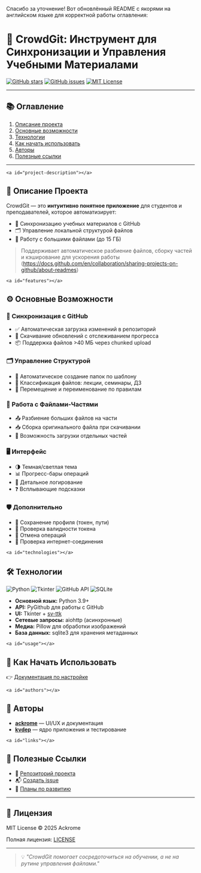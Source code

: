 Спасибо за уточнение! Вот обновлённый README с якорями на английском языке для корректной работы оглавления:

# 🧠 CrowdGit: Инструмент для Синхронизации и Управления Учебными Материалами

[![GitHub stars](https://img.shields.io/github/stars/Ackrome/CrowdGit?style=for-the-badge)](https://github.com/Ackrome/CrowdGit/stargazers)
[![GitHub issues](https://img.shields.io/github/issues/Ackrome/CrowdGit?style=for-the-badge)](https://github.com/Ackrome/CrowdGit/issues)
[![MIT License](https://img.shields.io/github/license/Ackrome/CrowdGit?style=for-the-badge)](https://github.com/Ackrome/CrowdGit/blob/main/LICENSE)

---

## 📚 Оглавление

1. [Описание проекта](#project-description)
2. [Основные возможности](#features)
3. [Технологии](#technologies)
4. [Как начать использовать](#usage)
5. [Авторы](#authors)
6. [Полезные ссылки](#links)

---

`<a id="project-description"></a>`

## 📌 Описание Проекта

CrowdGit — это **интуитивно понятное приложение** для студентов и преподавателей, которое автоматизирует:

- 🔄 Синхронизацию учебных материалов с GitHub
- 🗂️ Управление локальной структурой файлов
- 💾 Работу с большими файлами (до 15 ГБ)

> Поддерживает автоматическое разбиение файлов, сборку частей и кэширование для ускорения работы (https://docs.github.com/en/collaboration/sharing-projects-on-github/about-readmes)

`<a id="features"></a>`

## ⚙️ Основные Возможности

### 🔁 Синхронизация с GitHub

- ✅ Автоматическая загрузка изменений в репозиторий
- 🔽 Скачивание обновлений с отслеживанием прогресса
- 📦 Поддержка файлов >40 МБ через chunked upload

### 🗂️ Управление Структурой

- 📁 Автоматическое создание папок по шаблону
- 📄 Классификация файлов: лекции, семинары, ДЗ
- 🔁 Перемещение и переименование по правилам

### 📁 Работа с Файлами-Частями

- 📤 Разбиение больших файлов на части
- 📥 Сборка оригинального файла при скачивании
- 📡 Возможность загрузки отдельных частей

### 🖥️ Интерфейс

- 🌗 Темная/светлая тема
- 📊 Прогресс-бары операций
- 🧾 Детальное логирование
- ❓ Всплывающие подсказки

### 🛡️ Дополнительно

- 🧠 Сохранение профиля (токен, пути)
- 🔄 Проверка валидности токена
- 🔁 Отмена операций
- 📶 Проверка интернет-соединения

`<a id="technologies"></a>`

## 🛠️ Технологии

![Python](https://img.shields.io/badge/Python-3.9+-blue?logo=python&style=flat-square)
![Tkinter](https://img.shields.io/badge/Tkinter-UI-yellow?logo=python&style=flat-square)
![GitHub API](https://img.shields.io/badge/GitHub_API-REST-orange?logo=github&style=flat-square)
![SQLite](https://img.shields.io/badge/SQLite-DB-green?logo=sqlite&style=flat-square)

- **Основной язык:** Python 3.9+
- **API:** PyGithub для работы с GitHub
- **UI:** Tkinter + [sv-ttk](https://github.com/rdbende/Sun-Valley-ttk-theme)
- **Сетевые запросы:** aiohttp (асинхронные)
- **Медиа:** Pillow для обработки изображений
- **База данных:** sqlite3 для хранения метаданных

`<a id="usage"></a>`

## 🚀 Как Начать Использовать

👉 [Документация по настройке](https://github.com/Ackrome/CrowdGit/wiki)

`<a id="authors"></a>`

## 👥 Авторы

- [**ackrome**](https://github.com/ackrome) — UI/UX и документация
- [**kvdep**](https://github.com/kvdep) — ядро приложения и тестирование

`<a id="links"></a>`

## 📎 Полезные Ссылки

- 📂 [Репозиторий проекта](https://github.com/Ackrome/CrowdGit)
- 📬 [Создать issue](https://github.com/Ackrome/CrowdGit/issues/new)
- 🧪 [Планы по развитию](https://github.com/Ackrome/CrowdGit/projects)

---

## 📜 Лицензия

MIT License © 2025 Ackrome

Полная лицензия: [LICENSE](https://github.com/Ackrome/CrowdGit/blob/main/LICENSE)

---

> 💡 *"CrowdGit помогает сосредоточиться на обучении, а не на рутине управления файлами."*
